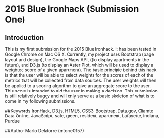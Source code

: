 # 2015 Blue Ironhack (Submission One)
## Introduction
This is my first submission for the 2015 Blue Ironhack. It has been tested in Google Chrome on Mac OS X. Currently, my project uses Bootstrap (page layout and design), the Google Maps API, ((to display apartments in the future), and D3.js (to display an Aster Plot, which will be used to display a weighted score of a given apartment). The basic principle behind this hack is that the user will be able to select weights for the scores of each of the metrics that will be collected from data sources. The user weights will then be applied to a scoring algorithm to give an aggregate score to the user. This score is intended to aid the user in making a decision. This submission is still relatively buggy and will only serve as a basic skeleton of what is to come in my following submissions. 

##Keywords
IronHack, D3.js, HTML5, CSS3, Bootstrap, Data.gov, Cliamte Data Online, JavaScript, safe, green, resident, apartment, Lafayette, Indiana, Purdue

##Author
Marlo Delatorre (mtorre0157)